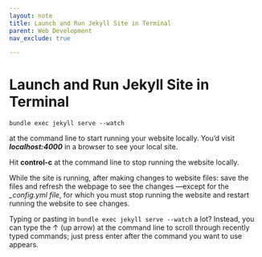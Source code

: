 ```yaml
---
layout: note
title: Launch and Run Jekyll Site in Terminal
parent: Web Development
nav_exclude: true

---
```

# Launch and Run Jekyll Site in Terminal
```shell
bundle exec jekyll serve --watch
``` 
at the command line to start running your website locally. You’d visit ***localhost:4000*** in a browser to see your local site.

Hit **control-c** at the command line to stop running the website locally.

While the site is running, after making changes to website files: save the files and refresh the webpage to see the changes —except for the *_config.yml file*, for which you must stop running the website and restart running the website to see changes.

Typing or pasting in `bundle exec jekyll serve --watch` a lot? Instead, you can type the ↑ (up arrow) at the command line to scroll through recently typed commands; just press enter after the command you want to use appears.